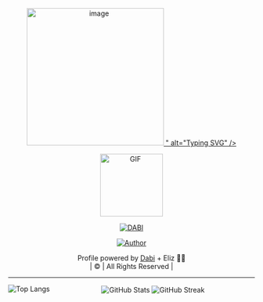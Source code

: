 ## <!-- Typing SVG -->
<p align="center">
    <a href="https://https://github.com/TheCrazyDabi">
        <img
        src="<img width="498" height="280" alt="image" src="[https://github.com/user-attachments/assets/c9271c1c-87d2-488f-84c4-a8b53ae93b62](https://media1.tenor.com/m/0eMdDnTWmcwAAAAd/dabi-dance-dabi.gif)" />
"
            alt="Typing SVG"
        />
    </a>
</p>

<div align="center">
  <p align="center">
<img src="https://media.giphy.com/media/L1R1tvI9svkIWwpVYr/giphy.gif" alt="GIF" width="128" height="128"/>
</p>

<p align="center">
<a href="#"><img title="DABI" src="https://img.shields.io/badge/DABI-red?colorA=%23ff0000&colorB=%23017e40&style=for-the-badge"></a>
</p>

<p align="center">
<a href="https://github.com/your-username"><img title="Author" src="https://img.shields.io/badge/Author-DABI-blue?style=for-the-badge&logo=github"></a>
</p>
</div>

<p align="center">
Profile powered by <a href="https://github.com/your-username">Dabi</a> + Eliz 🤖💙<br>
| © | All Rights Reserved |
</p>

----

<p align="center">
<img align="left" src="https://github-readme-stats.vercel.app/api/top-langs?username=your-username&show_icons=true&theme=dark&locale=en&layout=compact" alt="Top Langs" />
<img align="center" src="https://github-readme-stats.vercel.app/api?username=your-username&show_icons=true&theme=dark&locale=en" alt="GitHub Stats" />
<img align="center" src="https://github-readme-streak-stats.herokuapp.com/?user=your-username&theme=dark" alt="GitHub Streak" />
</p>
